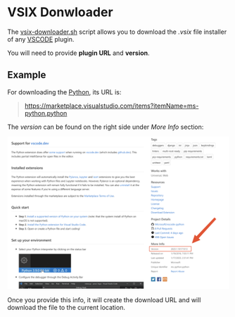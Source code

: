 # VSIX Donwloader

The [vsix-downloader.sh](./vsix-downloader.sh) script allows you to download the _.vsix_ file installer of any [VSCODE](https://code.visualstudio.com) plugin.

You will need to provide **plugin URL** and **version**.

## Example

For downloading the [Python](https://marketplace.visualstudio.com/items?itemName=ms-python.python), its URL is:

> https://marketplace.visualstudio.com/items?itemName=ms-python.python

The _version_ can be found on the right side under _More Info_ section:

![More Info location](./assets/SCR-20230117-vg2.png)

Once you provide this info, it will create the download URL and will download the file to the current location.